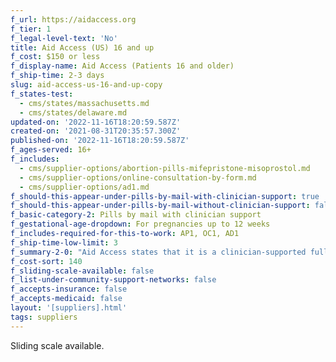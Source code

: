 ```yaml
---
f_url: https://aidaccess.org
f_tier: 1
f_legal-level-text: 'No'
title: Aid Access (US) 16 and up
f_cost: $150 or less
f_display-name: Aid Access (Patients 16 and older)
f_ship-time: 2-3 days
slug: aid-access-us-16-and-up-copy
f_states-test:
  - cms/states/massachusetts.md
  - cms/states/delaware.md
updated-on: '2022-11-16T18:20:59.587Z'
created-on: '2021-08-31T20:35:57.300Z'
published-on: '2022-11-16T18:20:59.587Z'
f_ages-served: 16+
f_includes:
  - cms/supplier-options/abortion-pills-mifepristone-misoprostol.md
  - cms/supplier-options/online-consultation-by-form.md
  - cms/supplier-options/ad1.md
f_should-this-appear-under-pills-by-mail-with-clinician-support: true
f_should-this-appear-under-pills-by-mail-without-clinician-support: false
f_basic-category-2: Pills by mail with clinician support
f_gestational-age-dropdown: For pregnancies up to 12 weeks
f_includes-required-for-this-to-work: AP1, OC1, AD1
f_ship-time-low-limit: 3
f_summary-2-0: "Aid Access states that it is a clinician-supported fully online telemedicine service with mailed pills for patients who have early pregnancies and no medical contraindications. In this state, the medications are prescribed by clinicians licensed in the US and are FDA-approved products. In this state, US\_clinicians are only able to serve patients who are 16 and older. The international arm of Aid Access (also listed here) still serves younger patients.\n\n*   Quick, affordable, convenient access to safe and effective abortion pills through telehealth consultation.\n*   Offers email support.\n*   Offers sliding fee scale, but does not usually accept insurance or Medicaid.\n*   Pricing does not include cost of follow up in-clinic treatment in the rare event it is needed."
f_cost-sort: 140
f_sliding-scale-available: false
f_list-under-community-support-networks: false
f_accepts-insurance: false
f_accepts-medicaid: false
layout: '[suppliers].html'
tags: suppliers
---
```


Sliding scale available.

